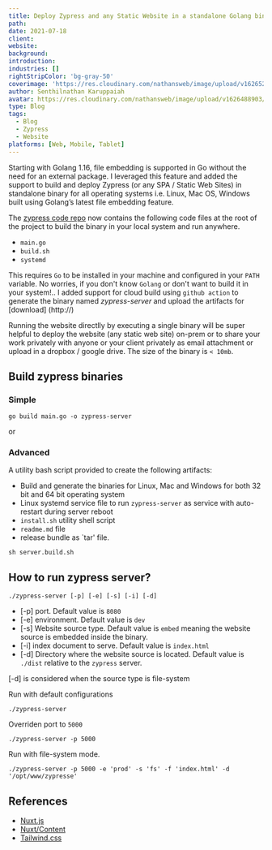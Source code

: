 ```yaml
---
title: Deploy Zypress and any Static Website in a standalone Golang binary
path: 
date: 2021-07-18
client: 
website: 
background: 
introduction: 
industries: []
rightStripColor: 'bg-gray-50'
coverimage: 'https://res.cloudinary.com/nathansweb/image/upload/v1626527779/gophers/docker_whale-transparent-bg.png'
author: Senthilnathan Karuppaiah
avatar: https://res.cloudinary.com/nathansweb/image/upload/v1626488903/profile/Senthil-profile-picture-01_al07i5.jpg
type: Blog
tags:
  - Blog
  - Zypress
  - Website
platforms: [Web, Mobile, Tablet]
---
```


Starting with Golang 1.16, file embedding is supported in Go without the need for an external package. I leveraged this feature and added the support to build and deploy Zypress (or any SPA / Static Web Sites) in standalone binary for all operating systems i.e. Linux, Mac OS, Windows built using Golang’s latest file embedding feature. 

<!--more-->

The [zypress code repo](https://github.com/senthilsweb/zypress) now contains the following code files at the root of the project to build the binary in your local system and run anywhere. 

* `main.go`
* `build.sh`
* `systemd`

This requires `Go` to be installed in your machine and configured in your `PATH` variable. No worries, if you don't know `Golang` or don't want to build it in your system!.. I added support for cloud build using `github action` to generate the binary named *zypress-server* and upload the artifacts for [download] (http://)

Running the website directlly by executing a single binary will be super helpful to deploy the website (any static web site) on-prem or to share your work privately with anyone or your client privately as email attachment or upload in a dropbox / google drive. The size of the binary is `< 10mb`.

## Build zypress binaries

### Simple

```
go build main.go -o zypress-server
```

or

### Advanced 

A utility bash script provided to create the following artifacts:

* Build and generate the binaries for Linux, Mac and Windows for both 32 bit and 64 bit operating system
* Linux systemd service file to run `zypress-server` as service with auto-restart during server reboot
* `install.sh` utility shell script
* `readme.md` file
* release bundle as `tar' file.

```
sh server.build.sh
```



## How to run zypress server?

```
./zypress-server [-p] [-e] [-s] [-i] [-d] 
```

* [-p] port. Default value is `8080`
* [-e] environment. Default value is `dev`
* [-s] Website source type. Default value is `embed` meaning the website source is embedded inside the binary.
* [-i] index document to serve. Default value is `index.html`
* [-d] Directory where the website source is located. Default value is `./dist` relative to the `zypress` server. 


<alert type="info">
[-d] is considered when the source type is file-system
</alert>


Run with default configurations

```
./zypress-server
```

Overriden port to `5000`

```
./zypress-server -p 5000
```

Run with file-system mode. 

```
./zypress-server -p 5000 -e 'prod' -s 'fs' -f 'index.html' -d '/opt/www/zypresse'
```


## References

* [Nuxt.js](https://nuxtjs.org/)
* [Nuxt/Content](https://content.nuxtjs.org/)
* [Tailwind.css](https://tailwindcss.com/)